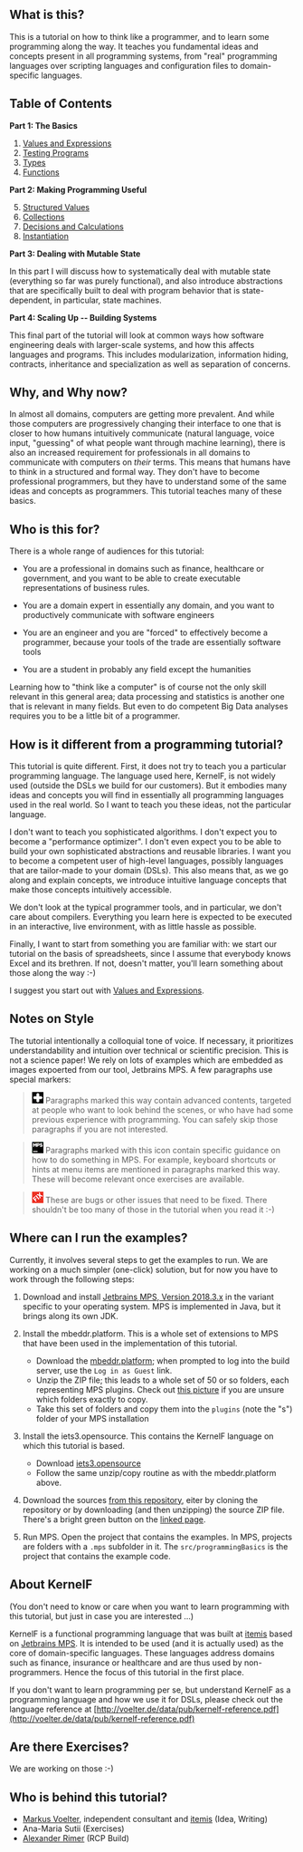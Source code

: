 ## What is this?

This is a tutorial on how to think like a programmer, and to learn some
programming along the way. It teaches you fundamental ideas and concepts
present in all programming systems, from "real" programming languages
over scripting languages and configuration files to domain-specific
languages.


## Table of Contents



**Part 1: The Basics**

1. [Values and Expressions](doc/chapter01_values/index.md)
2. [Testing Programs](doc/chapter02_testing/index.md)
3. [Types](doc/chapter03_types/index.md)
4. [Functions](doc/chapter04_functions/index.md)

**Part 2: Making Programming Useful**

5. [Structured Values](doc/chapter05_structured/index.md)
6. [Collections](doc/chapter06_collections/index.md)
7. [Decisions and Calculations](doc/chapter07_decAndCalc/index.md)
8. [Instantiation](doc/chapter08_instantiation/index.md)

**Part 3: Dealing with Mutable State**

In this part I will discuss how to systematically deal with mutable state (everything so far was purely functional), and also introduce abstractions that are specifically built to deal with program behavior that is state-dependent, in particular, state machines.

**Part 4: Scaling Up -- Building Systems**

This final part of the tutorial will look at common ways how software engineering deals with larger-scale systems, and how this affects languages and programs. This includes modularization, information hiding, contracts, inheritance and specialization as well as separation of concerns. 




## Why, and Why now?

In almost all domains, computers are getting more prevalent. And while
those computers are progressively changing their interface to one that
is closer to how humans intuitively communicate (natural language, voice
input, "guessing" of what people want through machine learning), there
is also an increased requirement for professionals in all domains to
communicate with computers on _their_ terms. This means that humans have
to think in a structured and formal way. They don't have to become
professional programmers, but they have to understand some of the same
ideas and concepts as programmers. This tutorial teaches many of these
basics. 

## Who is this for?

There is a whole range of audiences for this tutorial:

* You are a professional in domains such as finance, healthcare or government, and
  you want to be able to create executable representations of business rules.
  
* You are a domain expert in essentially any domain, and you want to productively
  communicate with software engineers
  
* You are an engineer and you are "forced" to effectively become a programmer,
  because your tools of the trade are essentially software tools  

* You are a student in probably any field except the humanities

Learning how to "think like a computer" is of course not the only skill
relevant in this general area; data processing and statistics is another
one that is relevant in many fields. But even to do competent Big Data
analyses requires you to be a little bit of a programmer.


## How is it different from a programming tutorial?

This tutorial is quite different. First, it does not try to teach you a
particular programming language. The language used here, KernelF, is not
widely used (outside the DSLs we build for our customers). But it
embodies many ideas and concepts you will find in essentially all
programming languages used in the real world. So I want to teach you
these ideas, not the particular language.

I don't want to teach you sophisticated algorithms. I don't expect you
to become a "performance optimizer". I don't even expect you to be able
to build your own sophisticated abstractions and reusable libraries. I
want you to become a competent user of high-level languages, possibly
languages that are tailor-made to your domain (DSLs). This also means that,
as we go along and explain concepts, we introduce intuitive language 
concepts that make those concepts intuitively accessible. 

We don't look at the typical programmer tools, and in particular, we
don't care about compilers. Everything you learn here is expected to be
executed in an interactive, live environment, with as little hassle as
possible.

Finally, I want to start from something you are familiar with: we start
our tutorial on the basis of spreadsheets, since I assume that everybody
knows Excel and its brethren. If not, doesn't matter, you'll learn 
something about those along the way :-)

I suggest you start out with [Values and Expressions](doc/chapter01_values/index.md).


## Notes on Style

The tutorial intentionally a colloquial tone of voice. If necessary, it prioritizes
understandability and intuition over technical or scientific precision. This is not
a science paper! We rely on lots of examples which are embedded as images expoerted
from our tool, Jetbrains MPS. A few paragraphs use special markers:


> ![](doc/plus.png) Paragraphs marked this way contain advanced contents, targeted
> at people who want to look behind the scenes, or who have had some previous experience
> with programming. You can safely skip those paragraphs if you are not interested.


> ![](doc/mps.png) Paragraphs marked with this icon contain specific guidance on how
> to do something in MPS. For example, keyboard shortcuts or hints at menu items are
> mentioned in paragraphs marked this way. These will become relevant once exercises
> are available.

> ![](doc/fix.png) These are bugs or other issues that need to be fixed. There shouldn't be too many of those in the tutorial when you read it :-)



## Where can I run the examples?

Currently, it involves several steps to get the examples to run. We are working
on a much simpler (one-click) solution, but for now you have to work through the
following steps:

1. Download and install [Jetbrains MPS, Version 2018.3.x](https://www.jetbrains.com/mps/download) in the variant specific to your operating system. MPS is implemented in Java, but it brings along its own JDK.

2. Install the mbeddr.platform. This is a whole set of extensions to MPS that
have been used in the implementation of this tutorial. 
    - Download the [mbeddr.platform](https://build.mbeddr.com/repository/downloadAll/Mbeddr2_Mbeddr_Gradle_platform/.lastSuccessful/artifacts.zip); when prompted to log into the build server, use the `Log in as Guest` link.
    - Unzip the ZIP file; this leads to a whole set of 50 or so folders, each 
      representing MPS plugins. Check out [this picture](unzipOnMac.png) if 
      you are unsure which folders exactly to copy.
    - Take this set of folders and copy them into the `plugins` (note the "s")
      folder of your MPS installation

3. Install the iets3.opensource. This contains the KernelF language on which this
   tutorial is based. 
    - Download [iets3.opensource](https://build.mbeddr.com/repository/downloadAll/Iets3_BuildOrgIets3core/.lastSuccessful/artifacts.zip)
    - Follow the same unzip/copy routine as with the mbeddr.platform above.

4. Download the sources [from this repository](https://github.com/markusvoelter/ProgrammingBasics), eiter by cloning the 
   repository or by downloading (and then unzipping) the source ZIP file.
   There's a bright green button on the [linked page](https://github.com/markusvoelter/ProgrammingBasics).
   
5. Run MPS. Open the project that contains the examples. In MPS, projects
   are folders with a `.mps` subfolder in it. The `src/programmingBasics`
   is the project that contains the example code.   


## About KernelF

(You don't need to know or care when you want to learn programming with this
tutorial, but just in case you are interested ...)

KernelF is a functional programming language that was built at [itemis](http://itemis.de) based on [Jetbrains MPS](http://jetbrains.com/mps). It is intended to
be used (and it is actually used) as the core of domain-specific languages. These
languages address domains such as finance, insurance or healthcare and are thus
used by non-programmers. Hence the focus of this tutorial in the first place.

If you don't want to learn programming per se, but understand KernelF as a 
programming language and how we use it for DSLs, please check out the
language reference at [http://voelter.de/data/pub/kernelf-reference.pdf](http://voelter.de/data/pub/kernelf-reference.pdf)


## Are there Exercises?

We are working on those :-)



## Who is behind this tutorial?

* [Markus Voelter](http://voelter.de), independent consultant and [itemis](http://itemis.de) (Idea, Writing)
* Ana-Maria Sutii (Exercises)
* [Alexander Rimer](https://github.com/arimer) (RCP Build)



